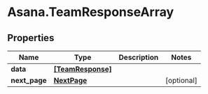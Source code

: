 # Asana.TeamResponseArray

## Properties
Name | Type | Description | Notes
------------ | ------------- | ------------- | -------------
**data** | [**[TeamResponse]**](TeamResponse.md) |  | 
**next_page** | [**NextPage**](NextPage.md) |  | [optional] 
